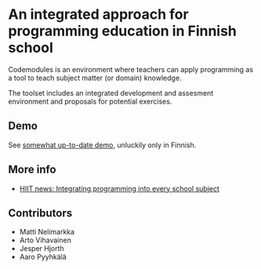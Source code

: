 # An integrated approach for programming education in Finnish school


Codemodules is an environment where teachers can apply programming as a tool to teach subject matter (or domain) knowledge.

The toolset includes an integrated development and assesment environment and proposals for potential exercises.

## Demo

See [somewhat up-to-date demo](http://labs.humanisti.fixme.fi/codemodules/codemodules-editor/public_html/#/), unluckily only in Finnish.

## More info

  * [HIIT news: Integrating programming into every school subject](http://www.hiit.fi/node/3215)

## Contributors

  * Matti Nelimarkka
  * Arto Vihavainen
  * Jesper Hjorth
  * Aaro Pyyhkälä
